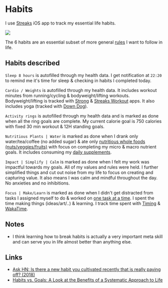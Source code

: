 # Habits

I use [Streaks](https://streaksapp.com) iOS app to track my essential life habits.

![](https://i.imgur.com/SvGbgFs.jpg)

The 6 habits are an essential subset of more general [rules](rules.md) I want to follow in life.

## Habits described

`Sleep 8 hours` is autofilled through my health data. I get notification at `22:20` to remind me it's time for sleep & checking in habits I completed today.

`Cardio / Weights` is autofilled through my health data. It includes workout minutes from running/cycling & bodyweight/lifting workouts. Bodyweight/lifting is tracked with [Strong](https://strong.app) & [Streaks Workout](https://streaksworkout.com) apps. It also includes yoga (tracked with [Down Dog](https://www.downdogapp.com)).

`Activity rings` is autofilled through my health data and is marked as done when all the ring goals are complete. My current calorie goal is 750 calories with fixed 30 min workout & 12H standing goals.

`Nutritious Plants | Water` is marked as done when I drank only water/tea/coffee (no added sugar) & ate only [nutritious whole foods (nuts/veggies/fruits)](../health/nutrition/foods.md) with focus on completing my micro & macro nutrient goals. It includes consuming my [daily supplements](../health/nutrition/supplements.md).

`Impact | Simplify | Calm` is marked as done when I felt my work was impactful towards my goals. All of my values and rules were held. I further simplified things and cut out noise from my life to focus on creating and capturing value. It also means I was calm and mindful throughout the day. No anxieties and no inhibitions.

`Focus | Make/Learn` is marked as done when I didn't get distracted from tasks I assigned myself to do & worked on [one task at a time](../research/solving-problems.md). I spent the time making things (ideas/art/..) & learning. I track time spent with [Timing](../macOS/apps/timing.md) & [WakaTime](https://wakatime.com).

## Notes

- I think learning how to break habits is actually a very important meta skill and can serve you in life almost better than anything else.

## Links

- [Ask HN: Is there a new habit you cultivated recently that is really paying off? (2018)](https://news.ycombinator.com/item?id=17291127)
- [Habits vs. Goals: A Look at the Benefits of a Systematic Approach to Life](https://fs.blog/2017/06/habits-vs-goals/)
